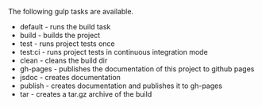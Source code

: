 The following gulp tasks are available.
* default - runs the build task
* build - builds the project
* test - runs project tests once
* test:ci - runs project tests in continuous integration mode
* clean - cleans the build dir
* gh-pages - publishes the documentation of this project to github pages
* jsdoc - creates documentation
* publish - creates documentation and publishes it to gh-pages
* tar - creates a tar.gz archive of the build